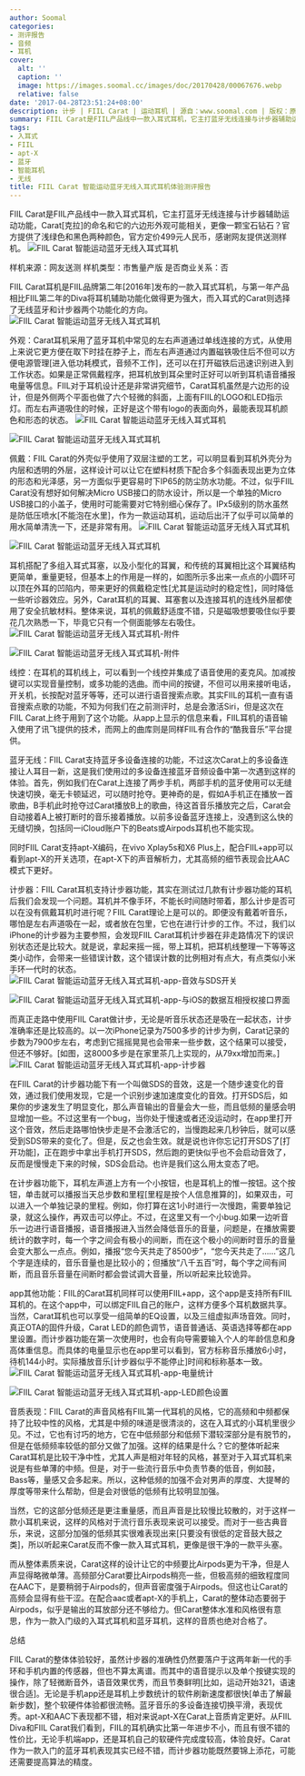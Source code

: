 ```yaml
---
author: Soomal
categories:
- 测评报告
- 音频
- 耳机
cover:
  alt: ''
  caption: ''
  image: https://images.soomal.cc/images/doc/20170428/00067676.webp
  relative: false
date: '2017-04-28T23:51:24+08:00'
description: 计步 | FIIL Carat | 运动耳机 | 源自：www.soomal.com | 版权：原创 |  平均/总评分：09.00/45
summary: FIIL Carat是FIIL产品线中一款入耳式耳机，它主打蓝牙无线连接与计步器辅助运动功能，有浅绿色和黑色两种颜色，支持apt-X蓝牙编码，内置的三轴加速感应器可以配合语音辅助运动计步和统计……
tags:
- 入耳式
- FIIL
- apt-X
- 蓝牙
- 智能耳机
- 无线
title: FIIL Carat 智能运动蓝牙无线入耳式耳机体验测评报告
---
```


FIIL Carat是FIIL产品线中一款入耳式耳机，它主打蓝牙无线连接与计步器辅助运动功能，Carat[克拉]的命名和它的六边形外观可能相关，更像一颗宝石钻石？官方提供了浅绿色和黑色两种颜色，官方定价499元人民币，感谢网友提供送测样机。
![FIIL Carat 智能运动蓝牙无线入耳式耳机](https://images.soomal.cc/images/doc/20170420/00067524.webp)





样机来源：网友送测
样机类型：市售量产版
是否商业关系：否

FIIL Carat耳机是FIIL品牌第二年[2016年]发布的一款入耳式耳机，与第一年产品相比FIIL第二年的Diva将耳机辅助功能化做得更为强大，而入耳式的Carat则选择了无线蓝牙和计步器两个功能化的方向。
![FIIL Carat 智能运动蓝牙无线入耳式耳机](https://images.soomal.cc/images/doc/20170420/00067525.webp)




外观：Carat耳机采用了蓝牙耳机中常见的左右声道通过单线连接的方式，从使用上来说它更方便在取下时挂在脖子上，而左右声道通过内置磁铁吸住后不但可以方便电源管理[进入低功耗模式，音频不工作]，还可以在打开磁铁后迅速识别进入到工作状态。如果是正常佩戴程序，把耳机放到耳朵里时正好可以听到耳机语音播报电量等信息。FIIL对于耳机设计还是非常讲究细节，Carat耳机虽然是六边形的设计，但是外侧两个平面也做了六个轻微的斜面，上面有FIIL的LOGO和LED指示灯。而左右声道吸住的时候，正好是这个带有logo的表面向外，最能表现耳机颜色和形态的状态。
![FIIL Carat 智能运动蓝牙无线入耳式耳机](https://images.soomal.cc/images/doc/20170420/00067528.webp)




![FIIL Carat 智能运动蓝牙无线入耳式耳机](https://images.soomal.cc/images/doc/20170420/00067529.webp)




佩戴：FIIL Carat的外壳似乎使用了双层注塑的工艺，可以明显看到耳机外壳分为内层和透明的外层，这样设计可以让它在塑料材质下配合多个斜面表现出更为立体的形态和光泽感，另一方面似乎更容易时下IP65的防尘防水功能。不过，似乎FIIL Carat没有想好如何解决Micro USB接口的防水设计，所以是一个单独的Micro USB接口的小盖子，使用时可能需要对它特别细心保存了。IPx5级别的防水虽然是防低压喷水[不能泡在水里]，作为一款运动耳机，运动后出汗了似乎可以简单的用水简单清洗一下，还是非常有用。
![FIIL Carat 智能运动蓝牙无线入耳式耳机](https://images.soomal.cc/images/doc/20170420/00067533.webp)




![FIIL Carat 智能运动蓝牙无线入耳式耳机](https://images.soomal.cc/images/doc/20170420/00067532.webp)




耳机搭配了多组入耳式耳塞，以及小型化的耳翼，和传统的耳翼相比这个耳翼结构更简单，重量更轻，但基本上的作用是一样的，如图所示多出来一点点的小圆环可以顶在外耳的凹陷内，带来更好的佩戴稳定性[尤其是运动时的稳定性]，同时降低一些听诊器效应。另外，Carat耳机的耳翼、耳塞套以及连接耳机的连线外层都使用了安全抗敏材料。整体来说，耳机的佩戴舒适度不错，只是磁吸想要吸住似乎要花几次熟悉一下，毕竟它只有一个侧面能够左右吸住。
![FIIL Carat 智能运动蓝牙无线入耳式耳机-附件](https://images.soomal.cc/images/doc/20170420/00067535_01.webp)




![FIIL Carat 智能运动蓝牙无线入耳式耳机-附件](https://images.soomal.cc/images/doc/20170420/00067536_01.webp)




线控：在耳机的耳机线上，可以看到一个线控并集成了语音使用的麦克风。加减按键可以实现音量控制，或多功能的选曲。而中间的按键，不但可以用来接听电话，开关机，长按配对蓝牙等等，还可以进行语音搜索点歌。其实FIIL的耳机一直有语音搜索点歌的功能，不知为何我们在之前测评时，总是会激活Siri，但是这次在FIIL Carat上终于用到了这个功能。从app上显示的信息来看，FIIL耳机的语音输入使用了讯飞提供的技术，而网上的曲库则是同样FIIL有合作的“酷我音乐”平台提供。

蓝牙无线：FIIL Carat支持蓝牙多设备连接的功能，不过这次Carat上的多设备连接让人耳目一新，这是我们使用过的多设备连接蓝牙音频设备中第一次遇到这样的体验。首先，例如我们在Carat上连接了两步手机，两部手机的蓝牙使用可以无缝快速切换，毫无卡顿延迟，可以随时抢夺。更神奇的是，假如A手机正在播放一首歌曲，B手机此时抢夺过Carat播放B上的歌曲，待这首音乐播放完之后，Carat会自动接着A上被打断时的音乐接着播放。以前多设备蓝牙连接上，没遇到这么快的无缝切换，包括同一iCloud账户下的Beats或Airpods耳机也不能实现。

同时FIIL Carat支持apt-X编码，在vivo Xplay5s和X6 Plus上，配合FIIL+app可以看到apt-X的开关选项，在apt-X下的声音解析力，尤其高频的细节表现会比AAC模式下更好。

计步器：FIIL Carat耳机支持计步器功能，其实在测试过几款有计步器功能的耳机后我们会发现一个问题。耳机并不像手环，不能长时间随时带着，那么计步是否可以在没有佩戴耳机时进行呢？FIIL Carat理论上是可以的。即便没有戴着听音乐，哪怕是左右声道吸在一起，或者放在包里，它也在进行计步的工作。不过，我们以iPhone的计步器为主要参照，会发现FIIL Carat耳机计步器在非走路情况下的误识别状态还是比较大。就是说，拿起来摇一摇，带上耳机，把耳机线整理一下等等这类小动作，会带来一些错误计数，这个错误计数的比例相对有点大，有点类似小米手环一代时的状态。
![FIIL Carat 智能运动蓝牙无线入耳式耳机-app-音效与SDS开关](https://images.soomal.cc/images/doc/20170428/00067673_01.webp)




![FIIL Carat 智能运动蓝牙无线入耳式耳机-app-与iOS的数据互相授权接口界面](https://images.soomal.cc/images/doc/20170428/00067675_01.webp)




而真正走路中使用FIIL Carat做计步，无论是听音乐状态还是吸在一起状态，计步准确率还是比较高的。以一次iPhone记录为7500多步的计步为例，Carat记录的步数为7900步左右，考虑到它摇摇晃晃也会带来一些步数，这个结果可以接受，但还不够好。[如图，这8000多步是在家里茶几上实现的，从79xx增加而来。]
![FIIL Carat 智能运动蓝牙无线入耳式耳机-app-计步器](https://images.soomal.cc/images/doc/20170428/00067677.webp)




在FIIL Carat的计步器功能下有一个叫做SDS的音效，这是一个随步速变化的音效，通过我们使用发现，它是一个识别步速加速度变化的音效。打开SDS后，如果你的步速发生了明显变化，那么声音输出的音量会大一些，而且低频的量感会明显增加一些。不过这里有一个bug，当你处于慢速或者还没运动时，在app里打开这个音效，然后走路哪怕快步走是不会激活它的，当慢跑起来几秒钟后，就可以感受到SDS带来的变化了。但是，反之也会生效。就是说也许你忘记打开SDS了[打开功能]，正在跑步中拿出手机打开SDS，然后跑的更快似乎也不会启动音效了，反而是慢慢走下来的时候，SDS会启动。也许是我们这么用太变态了吧。

在计步器功能下，耳机左声道上方有一个小按钮，也是耳机上的惟一按钮。这个按钮，单击就可以播报当天总步数和里程[里程是按个人信息推算的]，如果双击，可以进入一个单独记录的里程。例如，你打算在这1小时进行一次慢跑，需要单独记录，就这么操作，再双击可以停止。不过，在这里又有一个小bug.如果一边听音乐一边进行语音播报，语音播报进入当然会降低音乐的音量，问题是，在播放需要统计的数字时，每一个字之间会有极小的间断，而在这个极小的间断时音乐的音量会变大那么一点点。例如，播报“您今天共走了8500步”，“您今天共走了……”这几个字是连续的，音乐音量也是比较小的；但播放“八千五百”时，每个字之间有间断，而且音乐音量在间断时都会尝试调大音量，所以听起来比较诡异。

app其他功能：FIIL的Carat耳机同样可以使用FIIL+app，这个app是支持所有FIIL耳机的。在这个app中，可以绑定FIIL自己的账户，这样方便多个耳机数据共享。当然，Carat耳机也可以享受一组简单的EQ设置，以及三组虚拟声场音效。同时，真正OTA的固件升级，Carat LED的颜色调节，语音普通话、英语选择等都在app里设置。而计步器功能在第一次使用时，也会有向导需要输入个人的年龄信息和身高体重信息。而具体的电量显示也在app里可以看到，官方标称音乐播放6小时，待机144小时。实际播放音乐[计步器似乎不能停止]时间和标称基本一致。
![FIIL Carat 智能运动蓝牙无线入耳式耳机-app-电量统计](https://images.soomal.cc/images/doc/20170428/00067672_01.webp)




![FIIL Carat 智能运动蓝牙无线入耳式耳机-app-LED颜色设置](https://images.soomal.cc/images/doc/20170428/00067674_01.webp)




音质表现：FIIL Carat的声音风格有FIIL第一代耳机的风格，它的高频和中频都保持了比较中性的风格，尤其是中频的味道是很清淡的，这在入耳式的小耳机里很少见。不过，它也有讨巧的地方，它在中低频部分和低频下潜较深部分是有脱节的，但是在低频频率较低的部分又做了加强。这样的结果是什么？它的整体听起来Carat耳机是比较干净中性，尤其人声是相对年轻的风格，甚至对于入耳式耳机来说是有些单薄的中频。但是，对于一些流行音乐中负责节奏的低音，例如鼓，Bass等，量感又会多起来。所以，这种低频的加强不会对男声的厚度、大提琴的厚度等带来什么帮助，但是会对很低的低频有比较明显加强。

当然，它的这部分低频还是更注重量感，而且声音是比较慢比较散的，对于这样一款小耳机来说，这样的风格对于流行音乐表现来说可以接受。而对于一些古典音乐，来说，这部分加强的低频其实很难表现出来[只要没有很低的定音鼓大鼓之类]，所以听起来Carat反而不像一款入耳式耳机，更像是很干净的一款平头塞。

而从整体素质来说，Carat这样的设计让它的中频要比Airpods更为干净，但是人声显得略微单薄。高频部分Carat要比Airpods稍亮一些，但极高频的细致程度同在AAC下，是要稍弱于Airpods的，但声音密度强于Airpods。但这也让Carat的高频会显得有些干涩。在配合aac或者apt-X的手机上，Carat的整体动态要弱于Airpods，似乎是输出的耳放部分还不够给力。但Carat整体水准和风格很有意思，作为一款入门级的入耳式耳机和蓝牙耳机，这样的音质也绝对合格了。

总结

FIIL Carat的整体体验较好，虽然计步器的准确性仍然要落户于这两年新一代的手环和手机内置的传感器，但也不算太离谱。而其中的语音提示以及单个按键实现的操作，除了轻微断音外，语音效果优秀，而且节奏鲜明[比如，运动开始321，语速很合适]。无论是手机app还是耳机上步数统计的软件刷新速度都很快[单击了解最新步数]，整个软硬件体验都很流畅。蓝牙音乐的多设备连接切换平滑，表现优秀。apt-X和AAC下表现都不错，相对来说apt-X在Carat上音质肯定更好。从FIIL Diva和FIIL Carat我们看到，FIIL的耳机确实比第一年进步不小，而且有很不错的性价比，无论手机端app，还是耳机自己的软硬件完成度较高，体验良好。Carat作为一款入门的蓝牙耳机表现其实已经不错，而计步器功能既然要锦上添花，可能还需要提高算法的精度。
